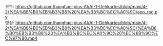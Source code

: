 코드: https://github.com/hanghae-plus-AI/AI-1-Dehkartes/blob/main/4-2/%EA%B8%B0%EB%B3%B8%20%EA%B3%BC%EC%A0%9C/app_rag.py  
영상: https://github.com/hanghae-plus-AI/AI-1-Dehkartes/blob/main/4-2/%EA%B8%B0%EB%B3%B8%20%EA%B3%BC%EC%A0%9C/%EA%B8%B0%EB%B3%B8%20%EA%B3%BC%EC%A0%9C%20%EC%8B%9C%EC%97%B0.mp4
